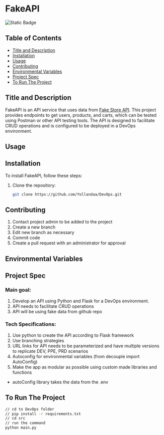 # FakeAPI

![Static Badge](https://img.shields.io/badge/Current_Version%3A-v1.0-blue)


## Table of Contents
- [Title and Description](#title-and-description)
- [Installation](#installation)
- [Usage](#usage)
- [Contributing](#contributing)
- [Environmental Variables](#environmental-variables)
- [Project Spec](#project-spec)
- [To Run The Project](#to-run-the-project)

## Title and Description
FakeAPI is an API service that uses data from [Fake Store API](https://fakestoreapi.com/). This project provides endpoints to get users, products, and carts, which can be tested using Postman or other API testing tools. The API is designed to facilitate CRUD operations and is configured to be deployed in a DevOps environment.


## Usage

## Installation
To install FakeAPI, follow these steps:

1. Clone the repository:
   ```bash
   git clone https://github.com/Yollandaa/DevOps.git
   ```

## Contributing

1. Contact project admin to be added to the project
2. Create a new branch
3. Edit new branch as necessary
4. Commit code
5. Create a pull request with an administrator for approval

## Environmental Variables

## Project Spec
### Main goal:
 
1. Develop an API using Python and Flask for a DevOps environment.
2. API needs to facilitate CRUD operations
3. API will be using fake data from github repo

### Tech Specifications:
1. Use python to create the API according to Flask framework
2. Use branching strategies
3. URL links for API needs to be parameterized and have multiple versions to replicate DEV, PPE, PRD scenarios
4. Autoconfig for environmental variables (from decouple import AutoConfig)
5. Make the app as modular as possible using custom made libraries and functions

- autoConfig library takes the data from the .env 

## To Run The Project
``` sh
// cd to DevOps folder
// pip install -r requirements.txt
// cd src
// run the command
python main.py
```

